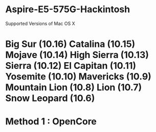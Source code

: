 # Aspire-E5-575G-Hackintosh
Supported Versions of Mac OS X
# Big Sur (10.16)  Catalina (10.15)  Mojave (10.14)  High Sierra (10.13)  Sierra (10.12)  El Capitan (10.11)  Yosemite (10.10)  Mavericks (10.9)  Mountain Lion (10.8)  Lion (10.7)  Snow Leopard (10.6)



# Method 1 : OpenCore
